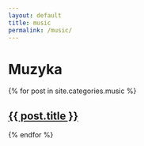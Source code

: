 ```yaml
---
layout: default
title: music
permalink: /music/
---
```


<h1 class="page-title"> Muzyka</h1>

<div>
  {% for post in site.categories.music %}
    <section class="post">
      <h2> <a href="{{ post.url }}">{{ post.title }}</a> </h2>
    </section>
  {% endfor %}
</div>